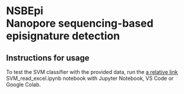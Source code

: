 # NSBEpi <br />Nanopore sequencing-based episignature detection

## Instructions for usage

To test the SVM classifier with the provided data, run the [a relative link](SVM_read_excel.ipynb) SVM_read_excel.ipynb notebook with Jupyter Notebook, VS Code or Google Colab.
